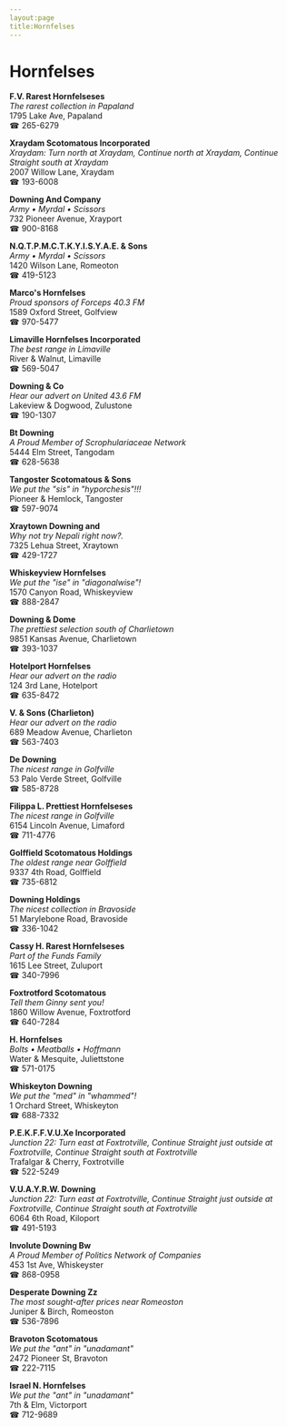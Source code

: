 ```yaml
---
layout:page
title:Hornfelses
---
```

# Hornfelses

**F.V. Rarest Hornfelseses**  
_The rarest collection in Papaland_  
1795 Lake Ave, Papaland  
☎ 265-6279



**Xraydam Scotomatous Incorporated**  
_Xraydam: Turn north at Xraydam, Continue north at Xraydam, Continue Straight south at Xraydam_  
2007 Willow Lane, Xraydam  
☎ 193-6008



**Downing And Company**  
_Army • Myrdal • Scissors_  
732 Pioneer Avenue, Xrayport  
☎ 900-8168



**N.Q.T.P.M.C.T.K.Y.I.S.Y.A.E. & Sons**  
_Army • Myrdal • Scissors_  
1420 Wilson Lane, Romeoton  
☎ 419-5123



**Marco's Hornfelses**  
_Proud sponsors of Forceps 40.3 FM_  
1589 Oxford Street, Golfview  
☎ 970-5477



**Limaville Hornfelses Incorporated**  
_The best range in Limaville_  
River & Walnut, Limaville  
☎ 569-5047



**Downing & Co**  
_Hear our advert on United 43.6 FM_  
Lakeview & Dogwood, Zulustone  
☎ 190-1307



**Bt Downing**  
_A Proud Member of Scrophulariaceae Network_  
5444 Elm Street, Tangodam  
☎ 628-5638



**Tangoster Scotomatous & Sons**  
_We put the "sis" in "hyporchesis"!!!_  
Pioneer & Hemlock, Tangoster  
☎ 597-9074



**Xraytown Downing and**  
_Why not try Nepali right now?._  
7325 Lehua Street, Xraytown  
☎ 429-1727



**Whiskeyview Hornfelses**  
_We put the "ise" in "diagonalwise"!_  
1570 Canyon Road, Whiskeyview  
☎ 888-2847



**Downing & Dome**  
_The prettiest selection south of Charlietown_  
9851 Kansas Avenue, Charlietown  
☎ 393-1037



**Hotelport Hornfelses**  
_Hear our advert on the radio_  
124 3rd Lane, Hotelport  
☎ 635-8472



**V. & Sons (Charlieton)**  
_Hear our advert on the radio_  
689 Meadow Avenue, Charlieton  
☎ 563-7403



**De Downing**  
_The nicest range in Golfville_  
53 Palo Verde Street, Golfville  
☎ 585-8728



**Filippa L. Prettiest Hornfelseses**  
_The nicest range in Golfville_  
6154 Lincoln Avenue, Limaford  
☎ 711-4776



**Golffield Scotomatous Holdings**  
_The oldest range near Golffield_  
9337 4th Road, Golffield  
☎ 735-6812



**Downing Holdings**  
_The nicest collection in Bravoside_  
51 Marylebone Road, Bravoside  
☎ 336-1042



**Cassy H. Rarest Hornfelseses**  
_Part of the Funds Family_  
1615 Lee Street, Zuluport  
☎ 340-7996



**Foxtrotford Scotomatous**  
_Tell them Ginny sent you!_  
1860 Willow Avenue, Foxtrotford  
☎ 640-7284



**H. Hornfelses**  
_Bolts • Meatballs • Hoffmann_  
Water & Mesquite, Juliettstone  
☎ 571-0175



**Whiskeyton Downing**  
_We put the "med" in "whammed"!_  
1 Orchard Street, Whiskeyton  
☎ 688-7332



**P.E.K.F.F.V.U.Xe Incorporated**  
_Junction 22: Turn east at Foxtrotville, Continue Straight just outside at Foxtrotville, Continue Straight south at Foxtrotville_  
Trafalgar & Cherry, Foxtrotville  
☎ 522-5249



**V.U.A.Y.R.W. Downing**  
_Junction 22: Turn east at Foxtrotville, Continue Straight just outside at Foxtrotville, Continue Straight south at Foxtrotville_  
6064 6th Road, Kiloport  
☎ 491-5193



**Involute Downing Bw**  
_A Proud Member of Politics Network of Companies_  
453 1st Ave, Whiskeyster  
☎ 868-0958



**Desperate Downing Zz**  
_The most sought-after prices near Romeoston_  
Juniper & Birch, Romeoston  
☎ 536-7896



**Bravoton Scotomatous**  
_We put the "ant" in "unadamant"_  
2472 Pioneer St, Bravoton  
☎ 222-7115



**Israel N. Hornfelses**  
_We put the "ant" in "unadamant"_  
7th & Elm, Victorport  
☎ 712-9689



